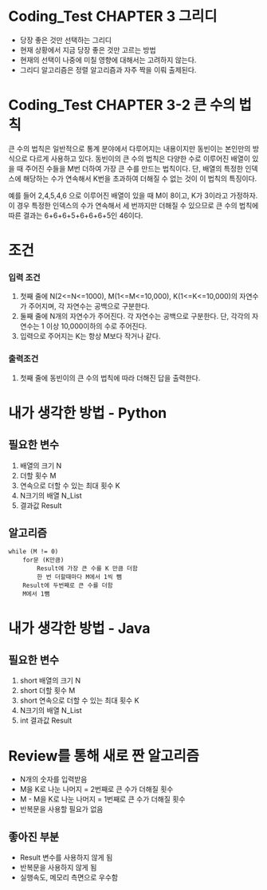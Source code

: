 # Coding_Test CHAPTER 3 그리디
- 당장 좋은 것만 선택하는 그리디
- 현재 상황에서 지금 당장 좋은 것만 고르는 방법
- 현재의 선택이 나중에 미칠 영향에 대해서는 고려하지 않는다.
- 그리디 알고리즘은 정렬 알고리즘과 자주 짝을 이뤄 출제된다.

# Coding_Test CHAPTER 3-2 큰 수의 법칙
큰 수의 법칙은 일반적으로 통계  분야에서 다루어지는 내용이지만 동빈이는 본인만의 방식으로 다르게 사용하고 있다. 동빈이의 큰 수의 법칙은 다양한 수로 이루어진 배열이 있을 때 주어진 수들을 M번 더하여 가장 큰 수를 만드는 법칙이다. 단, 배열의 특정한 인덱스에 해당하는 수가 연속해서 K번을 초과하여 더해질 수 없는 것이 이 법칙의 특징이다.

예를 들어 2,4,5,4,6 으로 이루어진 배열이 있을 때 M이 8이고, K가 3이라고 가정하자. 이 경우 특정한 인덱스의 수가 연속해서 세 번까지만 더해질 수 있으므로 큰 수의 법칙에 따른 결과는 6+6+6+5+6+6+6+5인 46이다.
# 조건
### 입력 조건
1. 첫째 줄에 N(2<=N<=1000), M(1<=M<=10,000), K(1<=K<=10,000)의 자연수가 주어지며, 각 자연수는 공백으로 구분한다.
2. 둘째 줄에 N개의 자연수가 주어진다. 각 자연수는 공백으로 구분한다. 단, 각각의 자연수는 1 이상 10,000이하의 수로 주어진다.
3. 입력으로 주어지는 K는 항상 M보다 작거나 같다.
### 출력조건
1. 첫째 줄에 동빈이의 큰 수의 법칙에 따라 더해진 답을 출력한다.


# 내가 생각한 방법 - Python
## 필요한 변수
1. 배열의 크기 N
2. 더할 횟수 M
3. 연속으로 더할 수 있는 최대 횟수 K
4. N크기의 배열 N_List
5. 결과값 Result
## 알고리즘
    while (M != 0)
        for문 (K만큼)
            Result에 가장 큰 수를 K 만큼 더함
            한 번 더할때마다 M에서 1씩 뺌
        Result에 두번째로 큰 수를 더함
        M에서 1뺌

# 내가 생각한 방법 - Java
## 필요한 변수
1. short 배열의 크기 N
2. short 더할 횟수 M
3. short 연속으로 더할 수 있는 최대 횟수 K
4. N크기의 배열 N_List
5. int 결과값 Result

# Review를 통해 새로 짠 알고리즘
- N개의 숫자를 입력받음
- M을 K로 나눈 나머지 = 2번째로 큰 수가 더해질 횟수
- M - M을 K로 나눈 나머지 = 1번째로 큰 수가 더해질 횟수
- 반복문을 사용할 필요가 없음

## 좋아진 부분
- Result 변수를 사용하지 않게 됨
- 반복문을 사용하지 않게 됨
- 실행속도, 메모리 측면으로 우수함
